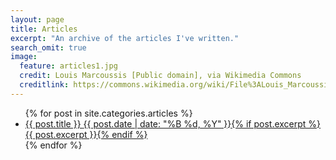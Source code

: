 ```yaml
---
layout: page
title: Articles
excerpt: "An archive of the articles I've written."
search_omit: true
image:
  feature: articles1.jpg
  credit: Louis Marcoussis [Public domain], via Wikimedia Commons
  creditlink: https://commons.wikimedia.org/wiki/File%3ALouis_Marcoussis_Homme_%C3%A0_la_pipe_1930.jpg
---
```


<ul class="post-list">
{% for post in site.categories.articles %}
  <li><article><a href="{{ site.url }}{{ post.url }}">{{ post.title }} <span class="entry-date"><time datetime="{{ post.date | date_to_xmlschema }}">{{ post.date | date: "%B %d, %Y" }}</time></span>{% if post.excerpt %} <span class="excerpt">{{ post.excerpt }}</span>{% endif %}</a></article></li>
{% endfor %}
</ul>
